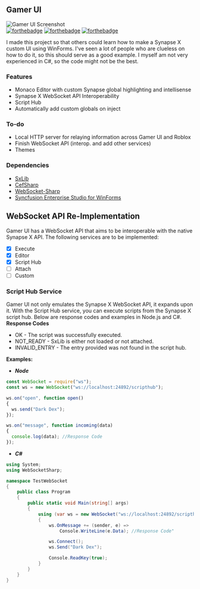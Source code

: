 
## Gamer UI  
![Gamer UI Screenshot](https://i.imgur.com/tB0IE6g.png)  
[![forthebadge](https://forthebadge.com/images/badges/designed-in-ms-paint.svg)](https://forthebadge.com)
[![forthebadge](https://forthebadge.com/images/badges/made-with-c-sharp.svg)](https://forthebadge.com)
[![forthebadge](https://forthebadge.com/images/badges/mom-made-pizza-rolls.svg)](https://forthebadge.com)  

I made this project so that others could learn how to make a Synapse X custom UI using WinForms. I've seen a lot of people who are clueless on how to do it, so this should serve as a good example. I myself am not very experienced in C#, so the code might not be the best.

### Features
  * Monaco Editor with custom Synapse global highlighting and intellisense
  * Synapse X WebSocket API Interoperability
  * Script Hub
  * Automatically add custom globals on inject

### To-do
  * Local HTTP server for relaying information across Gamer UI and Roblox
  * Finish WebSocket API (interop. and add other services)
  * Themes

### Dependencies
  * [SxLib]([https://github.com/LoukaMB/SynapseX/wiki/SxLib-API](https://github.com/LoukaMB/SynapseX/wiki/SxLib-API))
  * [CefSharp]([http://cefsharp.github.io/](http://cefsharp.github.io/))
  * [WebSocket-Sharp]([https://github.com/sta/websocket-sharp](https://github.com/sta/websocket-sharp))
  * [Syncfusion Enterprise Studio for WinForms](https://www.syncfusion.com/products/communitylicense)

## WebSocket API Re-Implementation 
Gamer UI has a WebSocket API that aims to be interoperable with the native Synapse X API. The following services are to be implemented:  

 - [x] Execute 
 - [x] Editor
 - [x] Script Hub
 - [ ] Attach
 - [ ] Custom

### Script Hub Service
Gamer UI not only emulates the Synapse X WebSocket API, it expands upon it. With the Script Hub service, you can execute scripts from the Synapse X script hub. Below are response codes and examples in Node.js and C#.  
**Response Codes**
  * OK - The script was successfully executed.
  * NOT_READY - SxLib is either not loaded or not attached.
  * INVALID_ENTRY - The entry provided was not found in the script hub.

**Examples:**

  * ***Node***
```js
const WebSocket = require("ws");
const ws = new WebSocket("ws://localhost:24892/scripthub");

ws.on("open", function open() 
{
  ws.send("Dark Dex");
});

ws.on("message", function incoming(data)
{
  console.log(data); //Response Code
});
```
  * ***C#***
```csharp
using System;
using WebSocketSharp;

namespace TestWebSocket
{
    public class Program
    {
        public static void Main(string[] args)
        {
            using (var ws = new WebSocket("ws://localhost:24892/scripthub"))
            {
                ws.OnMessage += (sender, e) =>
                    Console.WriteLine(e.Data); //Response Code"

                ws.Connect();
                ws.Send("Dark Dex");

                Console.ReadKey(true);
            }
        }
    }
}
```


